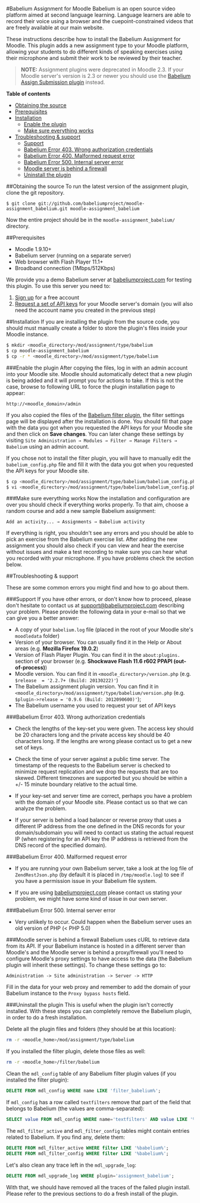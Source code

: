 [Babelium]: http://babeliumproject.com

#Babelium Assignment for Moodle
Babelium is an open source video platform aimed at second language learning. Language learners are able to record their voice using a browser and the cuepoint-constrained videos that are freely available at our main website.

These instructions describe how to install the Babelium Assignment for Moodle. This plugin adds a new assignment type to your Moodle platform, allowing your students to do different kinds of speaking exercises using their microphone and submit their work to be reviewed by their teacher.

> **NOTE:** Assignment plugins were deprecated in Moodle 2.3. If your Moodle server's version is 2.3 or newer you should use the [Babelium Assign Submission plugin](https://github/babeliumproject/moodle-assignsubmission_babelium) instead.


**Table of contents**
- [Obtaining the source](#obtaining-the-source)
- [Prerequisites](#prerequisites)
- [Installation](#installation)
	- [Enable the plugin](#enable-the-plugin)
	- [Make sure everything works](#make-sure-everything-works)
- [Troubleshooting & support](#troubleshooting--support)
	- [Support](#support)
	- [Babelium Error 403. Wrong authorization credentials](#babelium-error-403-wrong-authorization-credentials)
	- [Babelium Error 400. Malformed request error](#babelium-error-400-malformed-request-error)
	- [Babelium Error 500. Internal server error](#babelium-error-500-internal-server-error)
	- [Moodle server is behind a firewall](#moodle-server-is-behind-a-firewall)
	- [Uninstall the plugin](#uninstall-the-plugin)

##Obtaining the source
To run the latest version of the assignment plugin, clone the git repository.

	$ git clone git://github.com/babeliumproject/moodle-assignment_babelium.git moodle-assignment_babelium

Now the entire project should be in the `moodle-assignment_babelium/` directory.

##Prerequisites

* Moodle 1.9.10+
* Babelium server (running on a separate server)
* Web browser with Flash Player 11.1+
* Broadband connection (1Mbps/512Kbps)

We provide you a demo Babelium server at [babeliumproject.com](http://babeliumproject.com) for testing this plugin. To use this server you need to:

1. [Sign up](http://babeliumproject.com/#/signup) for a free account
2. [Request a set of API keys](http://babeliumproject.com/moodleapi.php) for your Moodle server's domain (you will also need the account name you created in the previous step)

##Installation
If you are installing the plugin from the source code, you should must manually create a folder to store the plugin's files inside your Moodle instance.
	
```sh
$ mkdir <moodle_directory>/mod/assignment/type/babelium
$ cp moodle-assignment_babelium
$ cp -r * <moodle_directory>/mod/assignment/type/babelium
```

###Enable the plugin
After copying the files, log in with an admin account into your Moodle site. Moodle should automatically detect that a new plugin is being added and it will prompt you for actions to take. If this is not the case, browse to following URL to force the plugin installation page to appear:

    http://<moodle_domain>/admin

If you also copied the files of the [Babelium filter plugin](https://github.com/babeliumproject/moodle-filter_babelium), the filter settings page will be displayed after the installation is done. You should fill that page with the data you got when you requested the API keys for your Moodle site and then click on **Save changes**. You can later change these settings by visiting `Site Administration → Modules → Filter → Manage Filters → Babelium` using an admin account.

If you chose not to install the filter plugin, you will have to manually edit the `babelium_config.php` file and fill it with the data you got when you requested the API keys for your Moodle site. 

```sh
$ cp <moodle_directory>/mod/assignment/type/babelium/babelium_config.php.template <moodle_directory>/mod/assignment/type/babelium/babelium_config.php
$ vi <moodle_directory>/mod/assignment/type/babelium/babelium_config.php
```

###Make sure everything works
Now the installation and configuration are over you should check if everything works properly. To that aim, choose a random course and add a new sample Babelium assignment:

	Add an activity... → Assignments → Babelium activity

If everything is right, you shouldn't see any errors and you should be able to pick an exercise from the Babelium exercise list. After adding the new assignment you should also check if you can view and hear the exercise without issues and make a test recording to make sure you can hear what you recorded with your microphone. If you have problems check the section below.

##Troubleshooting & support

These are some common errors you might find and how to go about them.

###Support
If you have other errors, or don't know how to proceed, please don't hesitate to contact us at support@babeliumproject.com describing your problem. Please provide the following data in your e-mail so that we can give you a better answer:
* A copy of your `babelium.log` file (placed in the root of your Moodle site's `moodledata` folder)
* Version of your browser. You can usually find it in the Help or About areas (e.g. __Mozilla Firefox 19.0.2__)
* Version of Flash Player Plugin. You can find it in the `about:plugins.` section of your browser (e.g. __Shockwave Flash 11.6 r602 PPAPI (out-of-process)__)
* Moodle version. You can find it in `<moodle_directory>/version.php` (e.g. `$release  = '2.2.7+ (Build: 20130222)'`)
* The Babelium assignment plugin version. You can find it in `<moodle_directory>/mod/assignment/type/babelium/version.php` (e.g. `$plugin->release = '0.9.6 (Build: 2012090600)'`);
* The Babelium username you used to request your set of API keys


###Babelium Error 403. Wrong authorization credentials
* Check the lengths of the key-set you were given. The access key should be 20 characters long and the private access key should be 40 characters long. If the lengths are wrong please contact us to get a new set of keys.

* Check the time of your server against a public time server. The timestamp of the requests to the Babelium server is checked to minimize request replication and we drop the requests that are too skewed. Different timezones are supported but you should be within a +/- 15 minute boundary relative to the actual time.

* If your key-set and server time are correct, perhaps you have a problem with the domain of your Moodle site. Please contact us so that we can analyze the problem.

* If your server is behind a load balancer or reverse proxy that uses a different IP address from the one defined in the DNS records for your domain/subdomain you will need to contact us stating the actual request IP (when registering for an API key the IP address is retrieved from the DNS record of the specified domain).

###Babelium Error 400. Malformed request error
* If you are running your own Babelium server, take a look at the log file of `ZendRestJson.php` (by default it is placed in `/tmp/moodle.log`) to see if you have a permission issue in your Babelium file system.

* If you are using [babeliumproject.com](http://babeliumproject.com) please contact us stating your problem, we might have some kind of issue in our own server.

###Babelium Error 500. Internal server error
* Very unlikely to occur. Could happen when the Babelium server uses an old version of PHP (&lt; PHP 5.0)

###Moodle server is behind a firewall
Babelium uses cURL to retrieve data from its API. If your Babelium instance is hosted in a different server than Moodle's and the Moodle server is behind a proxy/firewall you'll need to configure Moodle's proxy settings to have access to the data (the Babelium plugin will inherit these settings). To change these settings go to:

	Administration -> Site administration -> Server -> HTTP
	
Fill in the data for your web proxy and remember to add the domain of your Babelium instance to the `Proxy bypass hosts` field.


###Uninstall the plugin
This is useful when the plugin isn't correctly installed. With these steps you can completely remove the Babelium plugin, in order to do a fresh installation.

Delete all the plugin files and folders (they should be at this location):

```sh
rm -r <moodle_home>/mod/assignment/type/babelium
```

If you installed the filter plugin, delete those files as well:

```sh
rm -r <moodle_home>/filter/babelium
```

Clean the `mdl_config` table of any Babelium filter plugin values (if you installed the filter plugin):

```sql
DELETE FROM mdl_config WHERE name LIKE 'filter_babelium%';
```

If `mdl_config` has a row called `textfilters` remove that part of the field that belongs to Babelium (the values are comma-separated):

```sql
SELECT value FROM mdl_config WHERE name='textfilters' AND value LIKE '%babelium%';
```

The `mdl_filter_active` and `mdl_filter_config` tables might contain entries related to Babelium. If you find any, delete them:

```sql
DELETE FROM mdl_filter_active WHERE filter LIKE '%babelium%';
DELETE FROM mdl_filter_config WHERE filter LIKE '%babelium%';
```

Let's also clean any trace left in the `mdl_upgrade_log`:

```sql
DELETE FROM mdl_upgrade_log WHERE plugin='assignment_babelium';
```

With that, we should have removed all the traces of the failed plugin install. Please refer to the previous sections to do a fresh install of the plugin.
